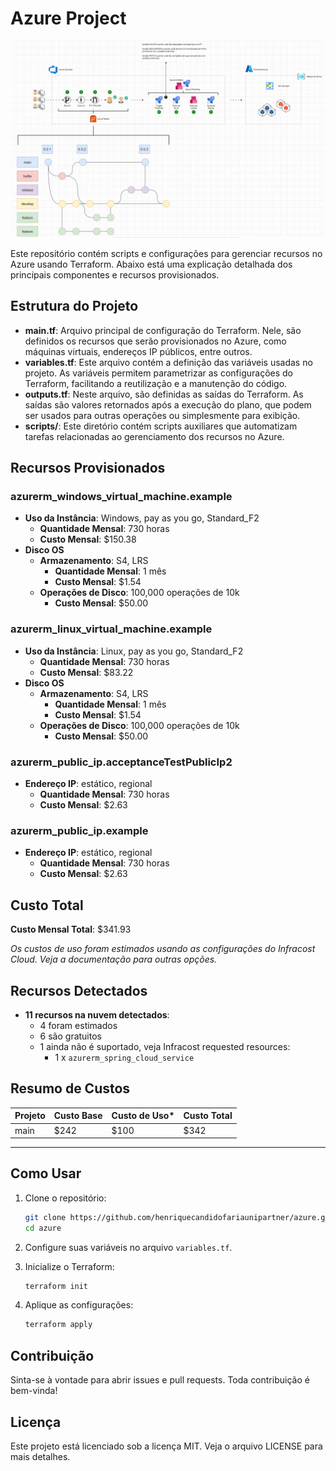 # Azure Project

![projeto](spring-apps/images/projeto.png)

Este repositório contém scripts e configurações para gerenciar recursos no Azure usando Terraform. Abaixo está uma explicação detalhada dos principais componentes e recursos provisionados.

## Estrutura do Projeto

- **main.tf**: Arquivo principal de configuração do Terraform. Nele, são definidos os recursos que serão provisionados no Azure, como máquinas virtuais, endereços IP públicos, entre outros.
- **variables.tf**: Este arquivo contém a definição das variáveis usadas no projeto. As variáveis permitem parametrizar as configurações do Terraform, facilitando a reutilização e a manutenção do código.
- **outputs.tf**: Neste arquivo, são definidas as saídas do Terraform. As saídas são valores retornados após a execução do plano, que podem ser usados para outras operações ou simplesmente para exibição.
- **scripts/**: Este diretório contém scripts auxiliares que automatizam tarefas relacionadas ao gerenciamento dos recursos no Azure.

## Recursos Provisionados

### azurerm_windows_virtual_machine.example

- **Uso da Instância**: Windows, pay as you go, Standard_F2
  - **Quantidade Mensal**: 730 horas
  - **Custo Mensal**: $150.38
- **Disco OS**
  - **Armazenamento**: S4, LRS
    - **Quantidade Mensal**: 1 mês
    - **Custo Mensal**: $1.54
  - **Operações de Disco**: 100,000 operações de 10k
    - **Custo Mensal**: $50.00

### azurerm_linux_virtual_machine.example

- **Uso da Instância**: Linux, pay as you go, Standard_F2
  - **Quantidade Mensal**: 730 horas
  - **Custo Mensal**: $83.22
- **Disco OS**
  - **Armazenamento**: S4, LRS
    - **Quantidade Mensal**: 1 mês
    - **Custo Mensal**: $1.54
  - **Operações de Disco**: 100,000 operações de 10k
    - **Custo Mensal**: $50.00

### azurerm_public_ip.acceptanceTestPublicIp2

- **Endereço IP**: estático, regional
  - **Quantidade Mensal**: 730 horas
  - **Custo Mensal**: $2.63

### azurerm_public_ip.example

- **Endereço IP**: estático, regional
  - **Quantidade Mensal**: 730 horas
  - **Custo Mensal**: $2.63

## Custo Total

**Custo Mensal Total**: $341.93

*Os custos de uso foram estimados usando as configurações do Infracost Cloud. Veja a documentação para outras opções.*

## Recursos Detectados

- **11 recursos na nuvem detectados**:
  - 4 foram estimados
  - 6 são gratuitos
  - 1 ainda não é suportado, veja Infracost requested resources:
    - 1 x `azurerm_spring_cloud_service`

## Resumo de Custos

| Projeto | Custo Base | Custo de Uso* | Custo Total |
|---------|-------------|---------------|-------------|
| main    | $242        | $100          | $342        |

---

## Como Usar

1. Clone o repositório:
    ```sh
    git clone https://github.com/henriquecandidofariaunipartner/azure.git
    cd azure
    ```

2. Configure suas variáveis no arquivo `variables.tf`.

3. Inicialize o Terraform:
    ```sh
    terraform init
    ```

4. Aplique as configurações:
    ```sh
    terraform apply
    ```

## Contribuição

Sinta-se à vontade para abrir issues e pull requests. Toda contribuição é bem-vinda!

## Licença

Este projeto está licenciado sob a licença MIT. Veja o arquivo LICENSE para mais detalhes.

